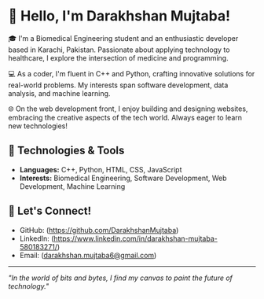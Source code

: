 # 👋 Hello, I'm Darakhshan Mujtaba!


🎓 I'm a Biomedical Engineering student and an enthusiastic developer based in Karachi, Pakistan. Passionate about applying technology to healthcare, I explore the intersection of medicine and programming.

💻 As a coder, I'm fluent in C++ and Python, crafting innovative solutions for real-world problems. My interests span software development, data analysis, and machine learning.

🌐 On the web development front, I enjoy building and designing websites, embracing the creative aspects of the tech world. Always eager to learn new technologies!

## 🔧 Technologies & Tools

- **Languages:** C++, Python, HTML, CSS, JavaScript
- **Interests:** Biomedical Engineering, Software Development, Web Development, Machine Learning

## 🚀 Let's Connect!

- GitHub: (https://github.com/DarakhshanMujtaba)
- LinkedIn: (https://www.linkedin.com/in/darakhshan-mujtaba-580183271/)
- Email: (darakhshan.mujtaba6@gmail.com)

---

*"In the world of bits and bytes, I find my canvas to paint the future of technology."*
